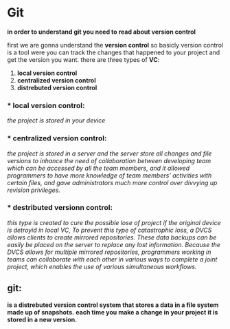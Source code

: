 
# Git 
**in order to understand git you need to read about version control**

first we are gonna understand the **version control**
so basicly version control is a tool were you can track the changes that happened to your project and get the version you want.
there are three types of **VC**:

1. **local version control** 
2. **centralized version control**
3. **distrebuted version control** 

### * local version control:
*the project is stored in your device*

### * centralized version control:
*the project is stored in a server and the server store all changes and file versions to inhance the need of collaboration between developing team which can be accessed
by all the team members, and it allowed programmers to have more knowledge of team members’ activities with certain files,
 and gave administrators much more control over divvying up revision privileges.*

 
### * destributed versionn control:
*this type is created to cure the possible lose of project if the original device is detroyid in local VC,*
*To prevent this type of catastrophic loss, a DVCS allows clients to create mirrored repositories.*
 *These data backups can be easily be placed on the server to replace any lost information.*
 *Because the DVCS allows for multiple mirrored repositories,*
*programmers working in teams can collaborate with each other in various ways to complete a joint project,* *which enables the use of various simultaneous workflows.*

## git: 
**is a distrebuted version control system that stores a data in a file system made up of snapshots.** 
**each time you make a change in your project it is stored in a new version.**





